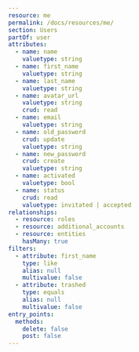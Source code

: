 ```yaml
---
resource: me
permalink: /docs/resources/me/
section: Users
partOf: user
attributes:
  - name: name
    valuetype: string
  - name: first_name
    valuetype: string
  - name: last_name
    valuetype: string
  - name: avatar_url
    valuetype: string
    crud: read
  - name: email
    valuetype: string
  - name: old_password
    crud: update
    valuetype: string
  - name: new_password
    crud: create
    valuetype: string
  - name: activated
    valuetype: bool
  - name: status
    crud: read
    valuetype: invitated | accepted
relationships:
  - resource: roles
  - resource: additional_accounts
  - resource: entities
    hasMany: true
filters:
  - attribute: first_name
    type: like
    alias: null
    multivalue: false
  - attribute: trashed
    type: equals
    alias: null
    multivalue: false
entry_points:
  methods:
    delete: false
    post: false
---
```

